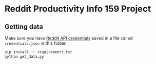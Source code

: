 # Reddit Productivity Info 159 Project
## Getting data
Make sure you have [Reddit API credentials](https://praw.readthedocs.io/en/stable/getting_started/quick_start.html#read-only-reddit-instances) saved in a file called `credentials.json` in this folder.

```bash
pip install -r requirements.txt
python get_data.py
```
